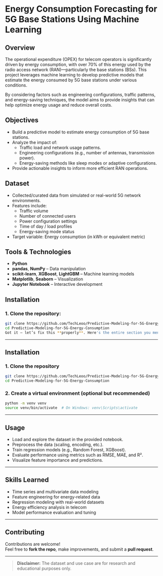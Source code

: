 # Energy Consumption Forecasting for 5G Base Stations Using Machine Learning

## Overview

The operational expenditure (OPEX) for telecom operators is significantly driven by energy consumption, with over 70% of this energy used by the radio access network (RAN)—particularly the base stations (BSs). This project leverages machine learning to develop predictive models that estimate the energy consumed by 5G base stations under various conditions.

By considering factors such as engineering configurations, traffic patterns, and energy-saving techniques, the model aims to provide insights that can help optimize energy usage and reduce overall costs.

## Objectives

- Build a predictive model to estimate energy consumption of 5G base stations.
- Analyze the impact of:
  - Traffic load and network usage patterns.
  - Engineering configurations (e.g., number of antennas, transmission power).
  - Energy-saving methods like sleep modes or adaptive configurations.
- Provide actionable insights to inform more efficient RAN operations.

## Dataset

- Collected/curated data from simulated or real-world 5G network environments.
- Features include:
  - Traffic volume
  - Number of connected users
  - Power configuration settings
  - Time of day / load profiles
  - Energy-saving mode status
- Target variable: Energy consumption (in kWh or equivalent metric)

## Tools & Technologies

- **Python**
- **pandas**, **NumPy** – Data manipulation
- **scikit-learn**, **XGBoost**, **LightGBM** – Machine learning models
- **Matplotlib**, **Seaborn** – Visualization
- **Jupyter Notebook** – Interactive development

## Installation

### 1. Clone the repository:

```bash
git clone https://github.com/TechLeoo/Predictive-Modeling-for-5G-Energy-Consumption.git
cd Predictive-Modeling-for-5G-Energy-Consumption
Got it — let’s fix this **properly**. Here's the entire section you mentioned, fully rewritten in **clean, structured Markdown**, formatted **exactly** as it should be inside your `README.md` file:
```

---

## Installation

### 1. Clone the repository

```bash
git clone https://github.com/TechLeoo/Predictive-Modeling-for-5G-Energy-Consumption.git
cd Predictive-Modeling-for-5G-Energy-Consumption
```

### 2. Create a virtual environment (optional but recommended)

```bash
python -m venv venv
source venv/bin/activate  # On Windows: venv\Scripts\activate
```

---

## Usage

- Load and explore the dataset in the provided notebook.
- Preprocess the data (scaling, encoding, etc.).
- Train regression models (e.g., Random Forest, XGBoost).
- Evaluate performance using metrics such as RMSE, MAE, and R².
- Visualize feature importance and predictions.

---

## Skills Learned

- Time series and multivariate data modeling  
- Feature engineering for energy-related data  
- Regression modeling with real-world datasets  
- Energy efficiency analysis in telecom  
- Model performance evaluation and tuning  

---

## Contributing

Contributions are welcome!  
Feel free to **fork the repo**, make improvements, and submit a **pull request**.

---

> **Disclaimer:** The dataset and use case are for research and educational purposes only.

